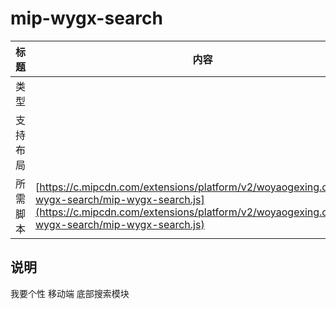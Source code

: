 # mip-wygx-search

标题|内容
----|----
类型|
支持布局|
所需脚本| [https://c.mipcdn.com/extensions/platform/v2/woyaogexing.com/mip-wygx-search/mip-wygx-search.js](https://c.mipcdn.com/extensions/platform/v2/woyaogexing.com/mip-wygx-search/mip-wygx-search.js)

## 说明

我要个性 移动端 底部搜索模块